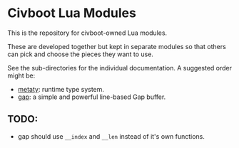 # Civboot Lua Modules

This is the repository for civboot-owned Lua modules.

These are developed together but kept in separate modules so that others can
pick and choose the pieces they want to use.

See the sub-directories for the individual documentation. A suggested order
might be:

* [metaty](./metaty/README.md): runtime type system.
* [gap](./gap/README.md): a simple and powerful line-based Gap buffer.


## TODO:

* gap should use `__index` and `__len` instead of it's own functions.
